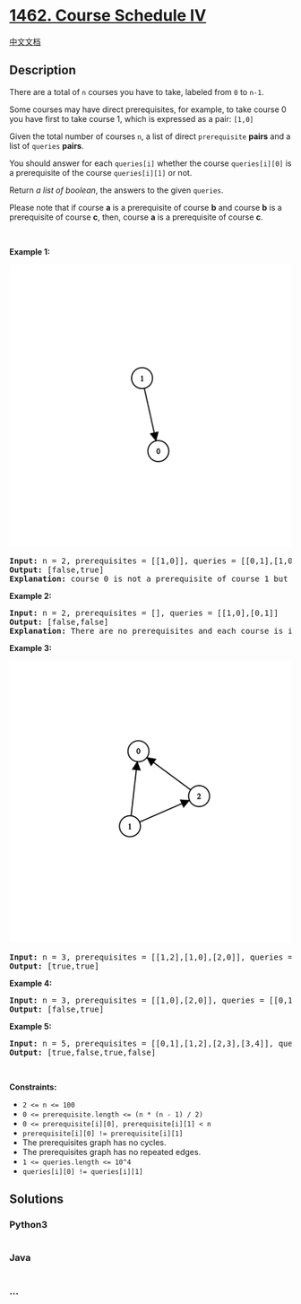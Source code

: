 # [1462. Course Schedule IV](https://leetcode.com/problems/course-schedule-iv)

[中文文档](/solution/1400-1499/1462.Course%20Schedule%20IV/README.md)

## Description

<p>There are a total of <code>n</code> courses you have to take, labeled from <code>0</code> to <code>n-1</code>.</p>

<p>Some courses may have direct prerequisites, for example, to take course 0 you have first to take course 1, which is expressed as a pair: <code>[1,0]</code></p>

<p>Given the total number of courses <code>n</code>,&nbsp;a list of direct&nbsp;<code>prerequisite</code> <strong>pairs</strong> and a list of <code>queries</code> <strong>pairs</strong>.</p>

<p>You should answer for each <code>queries[i]</code> whether the course <code>queries[i][0]</code> is a&nbsp;prerequisite of the course&nbsp;<code>queries[i][1]</code> or not.</p>

<p>Return <em>a list of boolean</em>, the answers to the given <code>queries</code>.</p>

<p>Please note that if course <strong>a</strong> is a prerequisite of course <strong>b</strong> and course <strong>b</strong> is a prerequisite&nbsp;of course <strong>c</strong>, then, course <strong>a</strong> is a&nbsp;prerequisite of course <strong>c</strong>.</p>

<p>&nbsp;</p>
<p><strong>Example 1:</strong></p>

![](./images/graph.png)

<pre>
<strong>Input:</strong> n = 2, prerequisites = [[1,0]], queries = [[0,1],[1,0]]
<strong>Output:</strong> [false,true]
<strong>Explanation:</strong> course 0 is not a prerequisite of course 1 but the opposite is true.
</pre>

<p><strong>Example 2:</strong></p>

<pre>
<strong>Input:</strong> n = 2, prerequisites = [], queries = [[1,0],[0,1]]
<strong>Output:</strong> [false,false]
<strong>Explanation:</strong> There are no prerequisites and each course is independent.
</pre>

<p><strong>Example 3:</strong></p>

![](./images/graph-1.png)

<pre>
<strong>Input:</strong> n = 3, prerequisites = [[1,2],[1,0],[2,0]], queries = [[1,0],[1,2]]
<strong>Output:</strong> [true,true]
</pre>

<p><strong>Example 4:</strong></p>

<pre>
<strong>Input:</strong> n = 3, prerequisites = [[1,0],[2,0]], queries = [[0,1],[2,0]]
<strong>Output:</strong> [false,true]
</pre>

<p><strong>Example 5:</strong></p>

<pre>
<strong>Input:</strong> n = 5, prerequisites = [[0,1],[1,2],[2,3],[3,4]], queries = [[0,4],[4,0],[1,3],[3,0]]
<strong>Output:</strong> [true,false,true,false]
</pre>

<p>&nbsp;</p>
<p><strong>Constraints:</strong></p>

<ul>
	<li><code>2 &lt;= n &lt;= 100</code></li>
	<li><code>0 &lt;= prerequisite.length &lt;= (n * (n - 1) / 2)</code></li>
	<li><code>0 &lt;= prerequisite[i][0], prerequisite[i][1] &lt; n</code></li>
	<li><code>prerequisite[i][0] != prerequisite[i][1]</code></li>
	<li>The prerequisites graph has no cycles.</li>
	<li>The prerequisites graph has no repeated edges.</li>
	<li><code>1 &lt;= queries.length &lt;= 10^4</code></li>
	<li><code>queries[i][0] != queries[i][1]</code></li>
</ul>


## Solutions



<!-- tabs:start -->

### **Python3**


```python

```

### **Java**


```java

```

### **...**
```

```

<!-- tabs:end -->